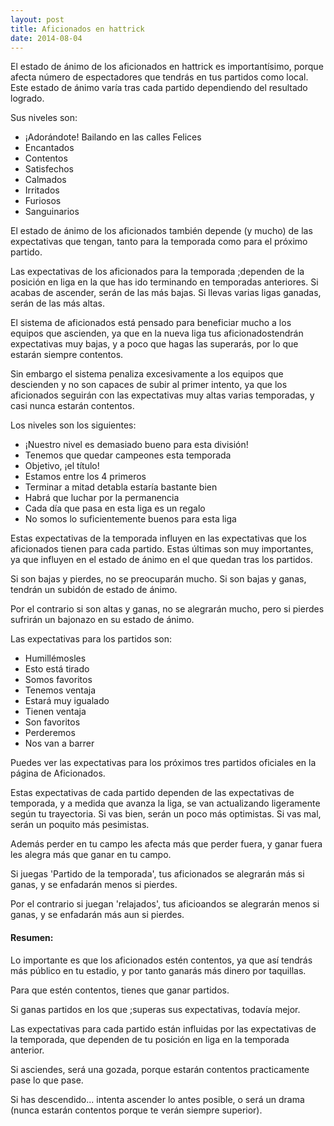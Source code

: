 ```yaml
---
layout: post
title: Aficionados en hattrick
date: 2014-08-04
---
```


El estado de ánimo de los aficionados en hattrick es importantísimo, porque afecta número de espectadores que tendrás en tus partidos como local. Este estado de ánimo varía tras cada partido dependiendo del resultado logrado.

Sus niveles son:

- ¡Adorándote! Bailando en las calles Felices 
- Encantados 
- Contentos 
- Satisfechos 
- Calmados 
- Irritados 
- Furiosos 
- Sanguinarios

El estado de ánimo de los aficionados también depende (y mucho) de las expectativas que tengan, tanto para la temporada como para el próximo partido.

Las expectativas de los aficionados para la temporada ;dependen de la posición en liga en la que has ido terminando en temporadas anteriores. Si acabas de ascender, serán de las más bajas. Si llevas varias ligas ganadas, serán de las más altas.

El sistema de aficionados está pensado para beneficiar mucho a los equipos que ascienden, ya que en la nueva liga tus aficionadostendrán expectativas muy bajas, y a poco que hagas las superarás, por lo que estarán siempre contentos.

Sin embargo el sistema penaliza excesivamente a los equipos que descienden y no son capaces de subir al primer intento, ya que los aficionados seguirán con las expectativas muy altas varias temporadas, y casi nunca estarán contentos.

Los niveles son los siguientes: 
- ¡Nuestro nivel es demasiado bueno para esta división! 
- Tenemos que quedar campeones esta temporada 
- Objetivo, ¡el título! 
- Estamos entre los 4 primeros 
- Terminar a mitad detabla estaría bastante bien 
- Habrá que luchar por la permanencia 
- Cada día que pasa en esta liga es un regalo 
- No somos lo suficientemente buenos para esta liga

Estas expectativas de la temporada influyen en las expectativas que los aficionados tienen para cada partido. Estas últimas son muy importantes, ya que influyen en el estado de ánimo en el que quedan tras los partidos.

Si son bajas y pierdes, no se preocuparán mucho. Si son bajas y ganas, tendrán un subidón de estado de ánimo.

Por el contrario si son altas y ganas, no se alegrarán mucho, pero si pierdes sufrirán un bajonazo en su estado de ánimo.

Las expectativas para los partidos son: 
- Humillémosles 
- Esto está tirado 
- Somos favoritos 
- Tenemos ventaja 
- Estará muy igualado 
- Tienen ventaja 
- Son favoritos 
- Perderemos
- Nos van a barrer

Puedes ver las expectativas para los próximos tres partidos oficiales en la página de Aficionados.

Estas expectativas de cada partido dependen de las expectativas de temporada, y a medida que avanza la liga, se van actualizando ligeramente según tu trayectoria. Si vas bien, serán un poco más optimistas. Si vas mal, serán un poquito más pesimistas.

Además perder en tu campo les afecta más que perder fuera, y ganar fuera les alegra más que ganar en tu campo.

Si juegas 'Partido de la temporada', tus aficionados se alegrarán más si ganas, y se enfadarán menos si pierdes.

Por el contrario si juegan 'relajados', tus aficioandos se alegrarán menos si ganas, y se enfadarán más aun si pierdes.

#### Resumen:

Lo importante es que los aficionados estén contentos, ya que así tendrás más público en tu estadio, y por tanto ganarás más dinero por taquillas.

Para que estén contentos, tienes que ganar partidos.

Si ganas partidos en los que ;superas sus expectativas, todavía mejor.

Las expectativas para cada partido están influidas por las expectativas de la temporada, que dependen de tu posición en liga en la temporada anterior.

Si asciendes, será una gozada, porque estarán contentos practicamente pase lo que pase.

Si has descendido... intenta ascender lo antes posible, o será un drama (nunca estarán contentos porque te verán siempre superior).
